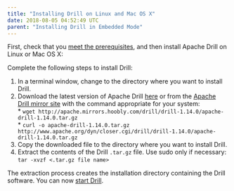 ```yaml
---
title: "Installing Drill on Linux and Mac OS X"
date: 2018-08-05 04:52:49 UTC
parent: "Installing Drill in Embedded Mode"
---
```

First, check that you [meet the prerequisites]({{site.baseurl}}/docs/embedded-mode-prerequisites), and then install Apache Drill on Linux or Mac OS X:

Complete the following steps to install Drill:  

1. In a terminal window, change to the directory where you want to install Drill.  
2. Download the latest version of Apache Drill [here](http://apache.mirrors.hoobly.com/drill/drill-1.14.0/apache-drill-1.14.0.tar.gz) or from the [Apache Drill mirror site](http://www.apache.org/dyn/closer.cgi/drill/drill-1.14.0/apache-drill-1.14.0.tar.gz) with the command appropriate for your system:  
       * `wget http://apache.mirrors.hoobly.com/drill/drill-1.14.0/apache-drill-1.14.0.tar.gz`  
       * `curl -o apache-drill-1.14.0.tar.gz http://www.apache.org/dyn/closer.cgi/drill/drill-1.14.0/apache-drill-1.14.0.tar.gz`  
3. Copy the downloaded file to the directory where you want to install Drill.  
4. Extract the contents of the Drill `.tar.gz` file. Use sudo only if necessary:  
`tar -xvzf <.tar.gz file name>`  

The extraction process creates the installation directory containing the Drill software. You can now [start Drill]({{site.baseurl}}/docs/starting-drill-on-linux-and-mac-os-x).
